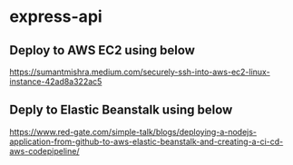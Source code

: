 # express-api

## Deploy to AWS EC2 using below 

https://sumantmishra.medium.com/securely-ssh-into-aws-ec2-linux-instance-42ad8a322ac5

## Deply to Elastic Beanstalk using below

https://www.red-gate.com/simple-talk/blogs/deploying-a-nodejs-application-from-github-to-aws-elastic-beanstalk-and-creating-a-ci-cd-aws-codepipeline/

